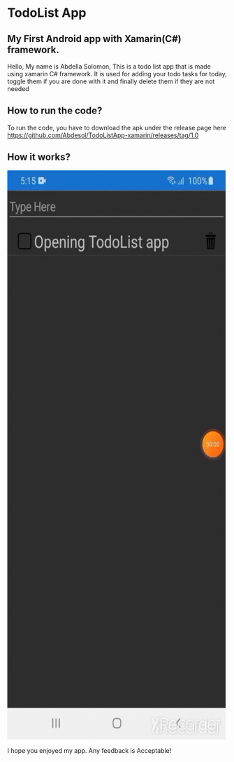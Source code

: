 # TodoList App
## My First Android app with Xamarin(C#) framework.

Hello, My name is Abdella Solomon, This is a todo list app that is made using xamarin C# framework.
It is used for adding your todo tasks for today, toggle them if you are done with it and finally delete them if they are not needed

## How to run the code?
To run the code, you have to download the apk under the release page here https://github.com/Abdesol/TodoListApp-xamarin/releases/tag/1.0

## How it works?
<img src="./demo.gif" width=500px height=1300px> 

I hope you enjoyed my app.
Any feedback is Acceptable!
